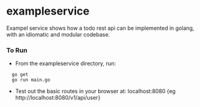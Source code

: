 # exampleservice

Exampel service shows how a todo rest api can be implemented in golang, with an idiomatic and modular codebase.

### To Run

- From the exampleservice directory, run:

```
  go get
  go run main.go
```

- Test out the basic routes in your browser at: localhost:8080 {eg http://localhost:8080/v1/api/user}
